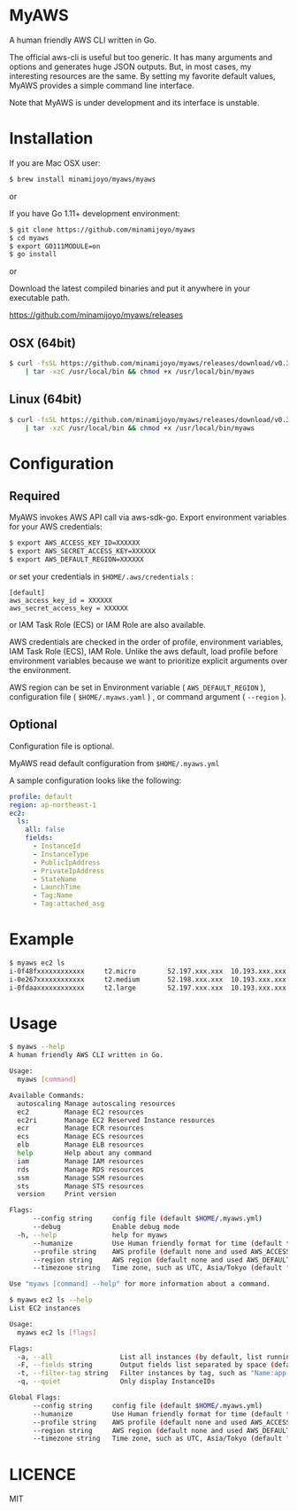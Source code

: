 # MyAWS

A human friendly AWS CLI written in Go.

The official aws-cli is useful but too generic. It has many arguments and options and generates huge JSON outputs. But, in most cases, my interesting resources are the same. By setting my favorite default values, MyAWS provides a simple command line interface.

Note that MyAWS is under development and its interface is unstable.

# Installation

If you are Mac OSX user:

```bash
$ brew install minamijoyo/myaws/myaws
```

or

If you have Go 1.11+ development environment:

```bash
$ git clone https://github.com/minamijoyo/myaws
$ cd myaws
$ export GO111MODULE=on
$ go install
```

or

Download the latest compiled binaries and put it anywhere in your executable path.

https://github.com/minamijoyo/myaws/releases

## OSX (64bit)

```bash
$ curl -fsSL https://github.com/minamijoyo/myaws/releases/download/v0.3.7/myaws_v0.3.7_darwin_amd64.tar.gz \
    | tar -xzC /usr/local/bin && chmod +x /usr/local/bin/myaws
```

## Linux (64bit)

```bash
$ curl -fsSL https://github.com/minamijoyo/myaws/releases/download/v0.3.7/myaws_v0.3.7_linux_amd64.tar.gz \
    | tar -xzC /usr/local/bin && chmod +x /usr/local/bin/myaws
```

# Configuration
## Required
MyAWS invokes AWS API call via aws-sdk-go.
Export environment variables for your AWS credentials:

```bash
$ export AWS_ACCESS_KEY_ID=XXXXXX
$ export AWS_SECRET_ACCESS_KEY=XXXXXX
$ export AWS_DEFAULT_REGION=XXXXXX
```

or set your credentials in `$HOME/.aws/credentials` :

```
[default]
aws_access_key_id = XXXXXX
aws_secret_access_key = XXXXXX
```

or IAM Task Role (ECS) or IAM Role are also available.

AWS credentials are checked in the order of
profile, environment variables, IAM Task Role (ECS), IAM Role.
Unlike the aws default, load profile before environment variables
because we want to prioritize explicit arguments over the environment.

AWS region can be set in Environment variable ( `AWS_DEFAULT_REGION` ), configuration file ( `$HOME/.myaws.yaml` ) , or command argument ( `--region` ).

## Optional

Configuration file is optional.

MyAWS read default configuration from `$HOME/.myaws.yml`

A sample configuration looks like the following:

```yaml
profile: default
region: ap-northeast-1
ec2:
  ls:
    all: false
    fields:
      - InstanceId
      - InstanceType
      - PublicIpAddress
      - PrivateIpAddress
      - StateName
      - LaunchTime
      - Tag:Name
      - Tag:attached_asg
```

# Example

```bash
$ myaws ec2 ls
i-0f48fxxxxxxxxxxxx     t2.micro        52.197.xxx.xxx  10.193.xxx.xxx    running 1 minute ago    proxy
i-0e267xxxxxxxxxxxx     t2.medium       52.198.xxx.xxx  10.193.xxx.xxx    running 2 days ago      app
i-0fdaaxxxxxxxxxxxx     t2.large        52.197.xxx.xxx  10.193.xxx.xxx    running 1 month ago     batch
```

# Usage

```bash
$ myaws --help
A human friendly AWS CLI written in Go.

Usage:
  myaws [command]

Available Commands:
  autoscaling Manage autoscaling resources
  ec2         Manage EC2 resources
  ec2ri       Manage EC2 Reserved Instance resources
  ecr         Manage ECR resources
  ecs         Manage ECS resources
  elb         Manage ELB resources
  help        Help about any command
  iam         Manage IAM resources
  rds         Manage RDS resources
  ssm         Manage SSM resources
  sts         Manage STS resources
  version     Print version

Flags:
      --config string     config file (default $HOME/.myaws.yml)
      --debug             Enable debug mode
  -h, --help              help for myaws
      --humanize          Use Human friendly format for time (default true)
      --profile string    AWS profile (default none and used AWS_ACCESS_KEY_ID/AWS_SECRET_ACCESS_KEY environment variables.)
      --region string     AWS region (default none and used AWS_DEFAULT_REGION environment variable.
      --timezone string   Time zone, such as UTC, Asia/Tokyo (default "Local")

Use "myaws [command] --help" for more information about a command.
```

```bash
$ myaws ec2 ls --help
List EC2 instances

Usage:
  myaws ec2 ls [flags]

Flags:
  -a, --all                 List all instances (by default, list running instances only)
  -F, --fields string       Output fields list separated by space (default "InstanceId InstanceType PublicIpAddress PrivateIpAddress AvailabilityZone StateName LaunchTime Tag:Name")
  -t, --filter-tag string   Filter instances by tag, such as "Name:app-production". The value of tag is assumed to be a partial match
  -q, --quiet               Only display InstanceIDs

Global Flags:
      --config string     config file (default $HOME/.myaws.yml)
      --humanize          Use Human friendly format for time (default true)
      --profile string    AWS profile (default none and used AWS_ACCESS_KEY_ID/AWS_SECRET_ACCESS_KEY environment variables.)
      --region string     AWS region (default none and used AWS_DEFAULT_REGION environment variable.
      --timezone string   Time zone, such as UTC, Asia/Tokyo (default "Local")
```

# LICENCE

MIT

